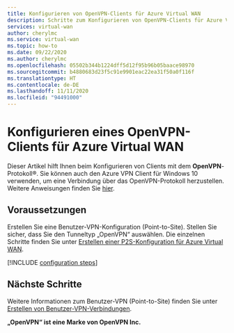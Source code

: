 ```yaml
---
title: Konfigurieren von OpenVPN-Clients für Azure Virtual WAN
description: Schritte zum Konfigurieren von OpenVPN-Clients für Azure Virtual WAN
services: virtual-wan
author: cherylmc
ms.service: virtual-wan
ms.topic: how-to
ms.date: 09/22/2020
ms.author: cherylmc
ms.openlocfilehash: 05502b344b1224dff5d12f95b96b05baace98970
ms.sourcegitcommit: b4880683d23f5c91e9901eac22ea31f50a0f116f
ms.translationtype: HT
ms.contentlocale: de-DE
ms.lasthandoff: 11/11/2020
ms.locfileid: "94491000"
---
```

# <a name="configure-an-openvpn-client-for-azure-virtual-wan"></a>Konfigurieren eines OpenVPN-Clients für Azure Virtual WAN

Dieser Artikel hilft Ihnen beim Konfigurieren von Clients mit dem **OpenVPN**-Protokoll&reg;. Sie können auch den Azure VPN Client für Windows 10 verwenden, um eine Verbindung über das OpenVPN-Protokoll herzustellen. Weitere Anweisungen finden Sie [hier](openvpn-azure-ad-client.md).

## <a name="before-you-begin"></a>Voraussetzungen

Erstellen Sie eine Benutzer-VPN-Konfiguration (Point-to-Site). Stellen Sie sicher, dass Sie den Tunneltyp „OpenVPN“ auswählen. Die einzelnen Schritte finden Sie unter [Erstellen einer P2S-Konfiguration für Azure Virtual WAN](virtual-wan-point-to-site-portal.md#p2sconfig).

[!INCLUDE [configuration steps](../../includes/vpn-gateway-vwan-config-openvpn-clients.md)]

## <a name="next-steps"></a>Nächste Schritte

Weitere Informationen zum Benutzer-VPN (Point-to-Site) finden Sie unter [Erstellen von Benutzer-VPN-Verbindungen](virtual-wan-point-to-site-portal.md).

**„OpenVPN“ ist eine Marke von OpenVPN Inc.**
